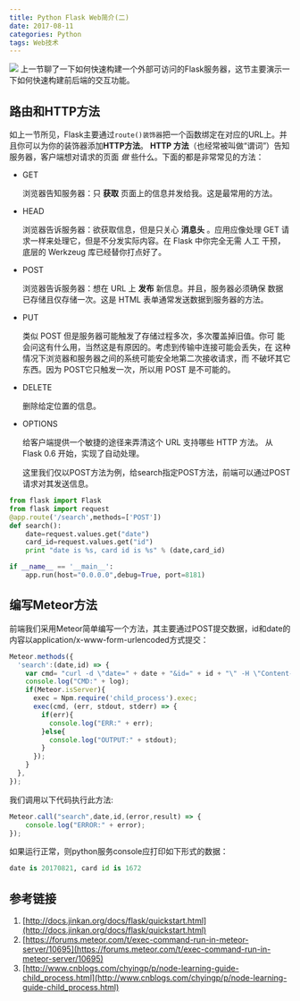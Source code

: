 ```yaml
---
title: Python Flask Web简介(二)
date: 2017-08-11
categories: Python
tags: Web技术
---
```

![](https://ws1.sinaimg.cn/large/73d640f7gy1ftl9vuygp7j208b04o0sp.jpg)
上一节聊了一下如何快速构建一个外部可访问的Flask服务器，这节主要演示一下如何快速构建前后端的交互功能。
<escape><!-- more --></escape>
## 路由和HTTP方法

如上一节所见，Flask主要通过`route()装饰器`把一个函数绑定在对应的URL上。并且你可以为你的装饰器添加**HTTP方法**。
**HTTP 方法**（也经常被叫做“谓词”）告知服务器，客户端想对请求的页面 *做* 些什么。下面的都是非常常见的方法：

- GET

  浏览器告知服务器：只 **获取** 页面上的信息并发给我。这是最常用的方法。

- HEAD

  浏览器告诉服务器：欲获取信息，但是只关心 **消息头** 。应用应像处理 GET 请求一样来处理它，但是不分发实际内容。在 Flask 中你完全无需 人工 干预，底层的 Werkzeug 库已经替你打点好了。

- POST

  浏览器告诉服务器：想在 URL 上 **发布** 新信息。并且，服务器必须确保 数据已存储且仅存储一次。这是 HTML 表单通常发送数据到服务器的方法。

- PUT

  类似 POST 但是服务器可能触发了存储过程多次，多次覆盖掉旧值。你可 能会问这有什么用，当然这是有原因的。考虑到传输中连接可能会丢失，在 这种 情况下浏览器和服务器之间的系统可能安全地第二次接收请求，而 不破坏其它东西。因为 POST它只触发一次，所以用 POST 是不可能的。

- DELETE

  删除给定位置的信息。

- OPTIONS

  给客户端提供一个敏捷的途径来弄清这个 URL 支持哪些 HTTP 方法。 从 Flask 0.6 开始，实现了自动处理。

  这里我们仅以POST方法为例，给search指定POST方法，前端可以通过POST请求对其发送信息。

```python
from flask import Flask
from flask import request
@app.route('/search',methods=['POST'])
def search():
    date=request.values.get("date")
    card_id=request.values.get("id")
    print "date is %s, card id is %s" % (date,card_id)

if __name__ == '__main__':
    app.run(host="0.0.0.0",debug=True, port=8181)
```

## 编写Meteor方法

前端我们采用Meteor简单编写一个方法，其主要通过POST提交数据，id和date的内容以application/x-www-form-urlencoded方式提交：

```javascript
Meteor.methods({
  'search':(date,id) => {
    var cmd= "curl -d \"date=" + date + "&id=" + id + "\" -H \"Content-Type: application/x-www-form-urlencoded\" -X POST http://127.0.0.1:8181/search";
    console.log("CMD:" + log);
    if(Meteor.isServer){
      exec = Npm.require('child_process').exec;
      exec(cmd, (err, stdout, stderr) => {
        if(err){
          console.log("ERR:" + err);
        }else{
          console.log("OUTPUT:" + stdout);
        }
      });
    }
  },
});
```

我们调用以下代码执行此方法:

```javascript
Meteor.call("search",date,id,(error,result) => {
  	console.log("ERROR:" + error);
});
```

如果运行正常，则python服务console应打印如下形式的数据：

```python
date is 20170821, card id is 1672
```

## 参考链接
1. [http://docs.jinkan.org/docs/flask/quickstart.html](http://docs.jinkan.org/docs/flask/quickstart.html)
2. [https://forums.meteor.com/t/exec-command-run-in-meteor-server/10695](https://forums.meteor.com/t/exec-command-run-in-meteor-server/10695)
3. [http://www.cnblogs.com/chyingp/p/node-learning-guide-child_process.html](http://www.cnblogs.com/chyingp/p/node-learning-guide-child_process.html)



















